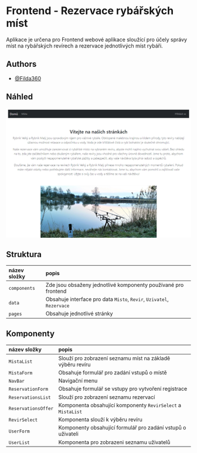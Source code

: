 
# Frontend - Rezervace rybářských míst
Aplikace je určena pro Frontend webové aplikace sloužící pro účely správy míst na rybářských revírech a rezervace jednotlivých míst rybáři.

## Authors
- [@Filda360](https://www.github.com/Filda360)

## Náhled
![Model](https://raw.githubusercontent.com/Filda360/sem/master/sem_front/public/nahled.jpg)

## Struktura
| název složky| popis |
| :------------ | :---- |
| `components` | Zde jsou obsaženy jednotlivé komponenty používané pro frontend|
| `data` | Obsahuje interface pro data `Misto`, `Revir`, `Uzivatel`, `Rezervace`|
| `pages` | Obsahuje jednotlivé stránky|

## Komponenty
| název složky| popis |
| :------------ | :---- |
| `MistaList` | Slouží pro zobrazení seznamu míst na základě výběru revíru|
| `MistaForm` | Obsahuje formulář pro zadání vstupů o místě|
| `NavBar` | Navigační menu|
| `ReservationForm` | Obsahuje formulář se vstupy pro vytvoření registrace|
| `ReservationsList` | Slouží pro zobrazení seznamu rezervací|
| `ReservationsOffer` | Komponenta obsahující komponenty `RevirSelect` a `MistaList`|
| `RevirSelect` | Komponenta slouží k výběru revíru|
| `UserForm` | Komponenty obsahující formulář pro zadání vstupů o uživateli|
| `UserList` | Komponenta pro zobrazeni seznamu uživatelů|







